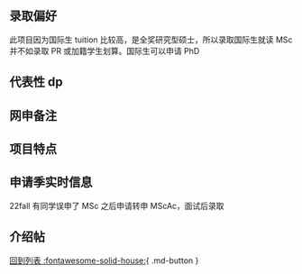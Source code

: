 ## 录取偏好

此项目因为国际生 tuition 比较高，是全奖研究型硕士，所以录取国际生就读 MSc 并不如录取 PR 或加籍学生划算。国际生可以申请 PhD

## 代表性 dp

## 网申备注

## 项目特点

## 申请季实时信息

22fall 有同学误申了 MSc 之后申请转申 MScAc，面试后录取

## 介绍帖

[回到列表 :fontawesome-solid-house:](grade.md){ .md-button }
